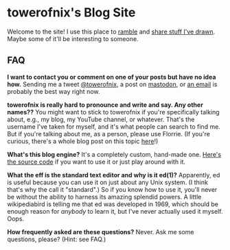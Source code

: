 # towerofnix's Blog Site

Welcome to the site! I use this place to [ramble](archive/text.html) and
[share stuff I've drawn](archive/art.html). Maybe some of it'll be interesting
to someone.

## FAQ

**I want to contact you or comment on one of your posts but have no idea how.**
Sending me a tweet [@towerofnix][twitter], a post on [mastodon][masto], or
[an email][guess] is probably the best way right now.

**towerofnix is really hard to pronounce and write and say. Any other names??**
You might want to stick to towerofnix if you're specifically talking about,
e.g., my blog, my YouTube channel, or whatever. That's the username I've taken
for myself, and it's what people can search to find me. But if you're talking
about me, as a person, please use Florrie. (If you're curious, there's a whole
blog post on this topic [here][usernames-post]!)

**What's this blog engine?**
It's a completely custom, hand-made one. [Here's the source code][blog-source]
if you want to use it or just play around with it.

**What the eff is the standard text editor and why is it ed(1)?**
Apparently, ed is useful because you can use it on just about any Unix system.
(I think that's why the call it "standard".) So if you know how to use it,
you'll never be without the ability to harness its amazing splendid powers.
A little wikipediabird is telling me that ed was developed in 1969, which
should be enough reason for *anybody* to learn it, but I've never actually
used it myself. Oops.

**How frequently asked are these questions?** Never. Ask me some questions,
please? (Hint: see FAQ.)

  [twitter]: https://twitter.com/towerofnix
  [masto]: https://cybre.space/@florrie
  [guess]: https://en.wiktionary.org/wiki/guess#TRY-GMAIL
  [usernames-post]: posts/20-on-confusion-related-to-my-usernames.html
  [blog-source]: https://github.com/towerofnix/blog
